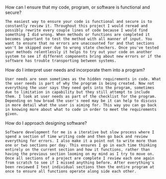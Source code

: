 How can I ensure that my code, program, or software is functional and secure?
    
	The easiest way to ensure your code is functional and secure is to constantly review it. Throughout this project I would reread and possibly rewrite every couple lines of code because I would find something I did wrong. When methods or functions are completed it becomes important to test the method with all manner of input. You want to ensure that no errors are unaccounted for and that sections won't be skipped over due to wrong state checkers. Once you've tested your methods relentlessly it helps to try out your code on another system to see if different components bring about new errors or if the software has trouble transporting between systems.

How do I interpret user needs and incorporate them into a program?
    
	User needs are seen sometimes as the hidden requirements in code. What the user needs is part of why the program is being created. Now not everything the user says they need gets into the program, sometimes due to limitation in capability but they still attempt to include them. I look at user needs as part of the checklist for the program. Depending on how broad the user's need may be it can help to discuss in more detail what the user is aiming for. This way you can go back in knowing more about what to code in order to meet the requirements given.

How do I approach designing software?

	Software development for me is a iterative but slow process where I spend a section of time writing code and then go back and review everything for errors. I also make it a point not to write more than one or two sections per day. This ensures I go in each time thinking entirely on the current section and how it functions, rather than having the previous section looming on my mind as I try to move on. Once all sections of a project are complete I review each one again from scratch to see if I missed anything before. After everything's been reviewed I test individual sections then the entire program at once to ensure all functions operate along side each other. 
